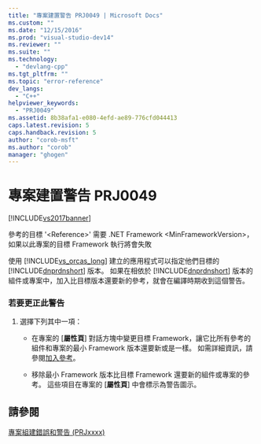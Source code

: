 ```yaml
---
title: "專案建置警告 PRJ0049 | Microsoft Docs"
ms.custom: ""
ms.date: "12/15/2016"
ms.prod: "visual-studio-dev14"
ms.reviewer: ""
ms.suite: ""
ms.technology: 
  - "devlang-cpp"
ms.tgt_pltfrm: ""
ms.topic: "error-reference"
dev_langs: 
  - "C++"
helpviewer_keywords: 
  - "PRJ0049"
ms.assetid: 8b38afa1-e080-4efd-ae89-776cfd044413
caps.latest.revision: 5
caps.handback.revision: 5
author: "corob-msft"
ms.author: "corob"
manager: "ghogen"
---
```

# 專案建置警告 PRJ0049
[!INCLUDE[vs2017banner](../../assembler/inline/includes/vs2017banner.md)]

參考的目標 '\<Reference\>' 需要 .NET Framework \<MinFrameworkVersion\>，如果以此專案的目標 Framework 執行將會失敗  
  
 使用 [!INCLUDE[vs_orcas_long](../../atl/reference/includes/vs_orcas_long_md.md)] 建立的應用程式可以指定他們目標的 [!INCLUDE[dnprdnshort](../../error-messages/tool-errors/includes/dnprdnshort_md.md)] 版本。  如果在相依於 [!INCLUDE[dnprdnshort](../../error-messages/tool-errors/includes/dnprdnshort_md.md)] 版本的組件或專案中，加入比目標版本還要新的參考，就會在編譯時期收到這個警告。  
  
### 若要更正此警告  
  
1.  選擇下列其中一項：  
  
    -   在專案的 \[**屬性頁**\] 對話方塊中變更目標 Framework，讓它比所有參考的組件和專案的最小 Framework 版本還要新或是一樣。  如需詳細資訊，請參閱[加入參考](../../ide/adding-references-in-visual-cpp-projects.md)。  
  
    -   移除最小 Framework 版本比目標 Framework 還要新的組件或專案的參考。  這些項目在專案的 \[**屬性頁**\] 中會標示為警告圖示。  
  
## 請參閱  
 [專案組建錯誤和警告 \(PRJxxxx\)](../../error-messages/tool-errors/project-build-errors-and-warnings-prjxxxx.md)